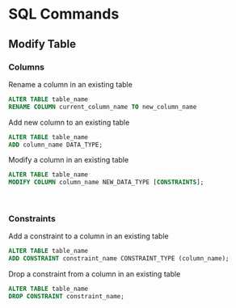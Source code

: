 # SQL Commands

## Modify Table

### Columns

Rename a column in an existing table
```SQL
ALTER TABLE table_name
RENAME COLUMN current_column_name TO new_column_name
```

Add new column to an existing table
```SQL
ALTER TABLE table_name
ADD column_name DATA_TYPE;
```

Modify a column in an existing table
```SQL
ALTER TABLE table_name
MODIFY COLUMN column_name NEW_DATA_TYPE [CONSTRAINTS];
```

<br>

### Constraints

Add a constraint to a column in an existing table
```SQL
ALTER TABLE table_name
ADD CONSTRAINT constraint_name CONSTRAINT_TYPE (column_name);
```

Drop a constraint from a column in an existing table
```SQL
ALTER TABLE table_name
DROP CONSTRAINT constraint_name;
```
